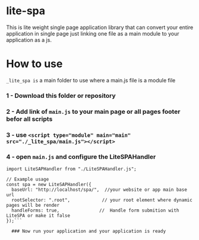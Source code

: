 # lite-spa
This is lite weight single page application library that can convert your entire application in single page just linking one file as a main module to your application as a js.

# How to use
`_lite_spa is` a main folder to use where a main.js file is a module file

### 1 - Download this folder or repository
### 2 - Add link of `main.js` to your main page or all pages footer befor all scripts
### 3 - use `<script type="module" main="main" src="./_lite_spa/main.js"></script>`
### 4 - open `main.js` and configure the LiteSPAHandler
```
import LiteSAPHandler from "./LiteSPAHandler.js";

// Example usage
const spa = new LiteSAPHandler({
  baseUrl: "http://localhost/spa/",  //your website or app main base url
  rootSelector: ".root",            // your root element where dynamic pages will be render
  handleForms: true,               //  Handle form submition with LiteSPA or make it false
});```

  ### Now run your application and your application is ready
